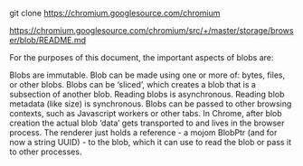git clone https://chromium.googlesource.com/chromium

https://chromium.googlesource.com/chromium/src/+/master/storage/browser/blob/README.md



For the purposes of this document, the important aspects of blobs are:

Blobs are immutable.
Blob can be made using one or more of: bytes, files, or other blobs.
Blobs can be ‘sliced’, which creates a blob that is a subsection of another blob.
Reading blobs is asynchronous.
Reading blob metadata (like size) is synchronous.
Blobs can be passed to other browsing contexts, such as Javascript workers or other tabs.
In Chrome, after blob creation the actual blob ‘data’ gets transported to and lives in the browser process. The renderer just holds a reference - a mojom BlobPtr (and for now a string UUID) - to the blob, which it can use to read the blob or pass it to other processes.




